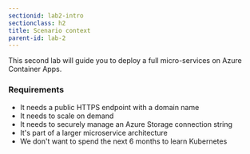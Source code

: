 ```yaml
---
sectionid: lab2-intro
sectionclass: h2
title: Scenario context
parent-id: lab-2
---
```


This second lab will guide you to deploy a full micro-services on Azure Container Apps.

### Requirements

- It needs a public HTTPS endpoint with a domain name
- It needs to scale on demand
- It needs to securely manage an Azure Storage connection string
- It's part of a larger microservice architecture
- We don't want to spend the next 6 months to learn Kubernetes
